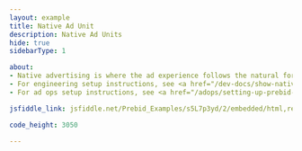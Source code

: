 ```yaml
---
layout: example
title: Native Ad Unit
description: Native Ad Units
hide: true
sidebarType: 1

about:
- Native advertising is where the ad experience follows the natural form and function of the user experience in which it is placed.
- For engineering setup instructions, see <a href="/dev-docs/show-native-ads.html">Show Native Ads</a>
- For ad ops setup instructions, see <a href="/adops/setting-up-prebid-native-in-dfp.html">Setting up Prebid Native in Google Ad Manager (Alpha)</a>

jsfiddle_link: jsfiddle.net/Prebid_Examples/s5L7p3yd/2/embedded/html,result/

code_height: 3050

---
```

